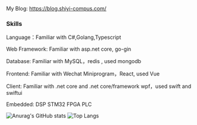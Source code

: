 My Blog: https://blog.shiyi-compus.com/

### Skills

Language：Familiar with C#,Golang,Typescript

Web Framework: Familiar with asp.net core, go-gin

Database: Familiar with MySQL，redis , used mongodb 

Frontend: Familiar with Wechat Miniprogram，React, used Vue

Client: Familiar with .net core and .net core/framework wpf，used swift and swiftui

Embedded: DSP STM32 FPGA PLC

![Anurag's GitHub stats](https://github-readme-stats.vercel.app/api?username=taoduhui&show_icons=true&theme=dark)
![Top Langs](https://github-readme-stats.vercel.app/api/top-langs/?username=taoduhui&layout=compact&theme=dark)
<!--
**Taoduhui/Taoduhui** is a ✨ _special_ ✨ repository because its `README.md` (this file) appears on your GitHub profile.

Here are some ideas to get you started:

- 🔭 I’m currently working on ...
- 🌱 I’m currently learning ...
- 👯 I’m looking to collaborate on ...
- 🤔 I’m looking for help with ...
- 💬 Ask me about ...
- 📫 How to reach me: ...
- 😄 Pronouns: ...
- ⚡ Fun fact: ...
-->
